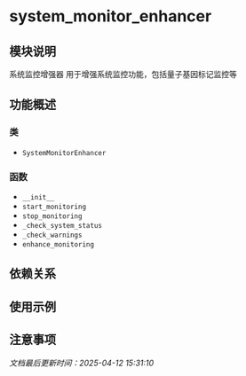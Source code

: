 # system_monitor_enhancer

## 模块说明
系统监控增强器
用于增强系统监控功能，包括量子基因标记监控等

## 功能概述

### 类

- `SystemMonitorEnhancer`

### 函数

- `__init__`
- `start_monitoring`
- `stop_monitoring`
- `_check_system_status`
- `_check_warnings`
- `enhance_monitoring`

## 依赖关系

## 使用示例

## 注意事项

*文档最后更新时间：2025-04-12 15:31:10*